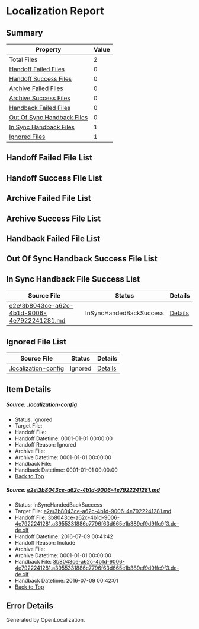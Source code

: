 # <a name='report-top'></a> Localization Report

## Summary
 Property | Value 
 -------- | ----- 
 Total Files | 2
[ Handoff Failed Files ](#handoff-failed-list)| 0
[ Handoff Success Files ](#handoff-success-list)| 0
[ Archive Failed Files ](#archive-failed-list)| 0
[ Archive Success Files ](#archive-success-list)| 0
[ Handback Failed Files ](#handback-failed-list)| 0
[ Out Of Sync Handback Files ](#outofsync-handback-success-list)| 0
[ In Sync Handback Files ](#insync-handback-success-list)| 1
[ Ignored Files ](#ignored-list)| 1

## <a name='handoff-failed-list'></a> Handoff Failed File List

## <a name='handoff-success-list'></a> Handoff Success File List

## <a name='archive-failed-list'></a> Archive Failed File List

## <a name='archive-success-list'></a> Archive Success File List

## <a name='handback-failed-list'></a> Handback Failed File List

## <a name='outofsync-handback-success-list'></a> Out Of Sync Handback Success File List

## <a name='insync-handback-success-list'></a> In Sync Handback File Success List
 Source File | Status | Details 
 ----------- | ------ | ------- 
 [e2e\3b8043ce-a62c-4b1d-9006-4e7922241281.md](https://github.com/OpenLocalizationTestOrg/oltest/blob/2a11ed528ee89921ef4d595e26dde8d7b407511c/e2e/3b8043ce-a62c-4b1d-9006-4e7922241281.md) | InSyncHandedBackSuccess | [Details](#e3acc12d5914cbb4a4cc5b838c5733bae45820d21)

## <a name='ignored-list'></a> Ignored File List
 Source File | Status | Details 
 ----------- | ------ | ------- 
 [.localization-config](https://github.com/OpenLocalizationTestOrg/oltest/blob/2a11ed528ee89921ef4d595e26dde8d7b407511c/.localization-config) | Ignored | [Details](#3d4f252ac210baf56311d7e97dcc2db10974dbd20)

## Item Details
##### <a name='3d4f252ac210baf56311d7e97dcc2db10974dbd20'></a> Source: [.localization-config](https://github.com/OpenLocalizationTestOrg/oltest/blob/2a11ed528ee89921ef4d595e26dde8d7b407511c/.localization-config)
* Status: Ignored
* Target File: 
* Handoff File: 
* Handoff Datetime: 0001-01-01 00:00:00
* Handoff Reason: Ignored
* Archive File: 
* Archive Datetime: 0001-01-01 00:00:00
* Handback File: 
* Handback Datetime: 0001-01-01 00:00:00
* [Back to Top](#report-top)

##### <a name='e3acc12d5914cbb4a4cc5b838c5733bae45820d21'></a> Source: [e2e\3b8043ce-a62c-4b1d-9006-4e7922241281.md](https://github.com/OpenLocalizationTestOrg/oltest/blob/2a11ed528ee89921ef4d595e26dde8d7b407511c/e2e/3b8043ce-a62c-4b1d-9006-4e7922241281.md)
* Status: InSyncHandedBackSuccess
* Target File: [e2e\3b8043ce-a62c-4b1d-9006-4e7922241281.md](https://github.com/OpenLocalizationTestOrg/oltest-dede-fly/blob/d559b2d02913375b03ccd2d4d0c6df8899558232/e2e/3b8043ce-a62c-4b1d-9006-4e7922241281.md)
* Handoff File: [3b8043ce-a62c-4b1d-9006-4e7922241281.a3955331886c7796f63d665e1b389ef9d9ffc9f3.de-de.xlf](https://github.com/OpenLocalizationTestOrg/olhandoff-e2e/blob/248d4392ca8a6312fac3ef8200b5f2ab33a753d8/ol-handoff/OpenLocalizationTestOrg/oltest-dede-fly/ci/ht/3b8043ce-a62c-4b1d-9006-4e7922241281.a3955331886c7796f63d665e1b389ef9d9ffc9f3.de-de.xlf)
* Handoff Datetime: 2016-07-09 00:41:42
* Handoff Reason: Include
* Archive File: 
* Archive Datetime: 0001-01-01 00:00:00
* Handback File: [3b8043ce-a62c-4b1d-9006-4e7922241281.a3955331886c7796f63d665e1b389ef9d9ffc9f3.de-de.xlf](https://github.com/OpenLocalizationTestOrg/olhandback-e2e/blob/2b57b2b948fd68489684ef75f8aba4483e9079ba/ol-handback/OpenLocalizationTestOrg/oltest-dede-fly/ci/ht/3b8043ce-a62c-4b1d-9006-4e7922241281.a3955331886c7796f63d665e1b389ef9d9ffc9f3.de-de.xlf)
* Handback Datetime: 2016-07-09 00:42:01
* [Back to Top](#report-top)


## Error Details

Generated by OpenLocalization.
